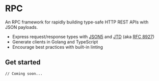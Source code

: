 # RPC

An RPC framework for rapidly building type-safe HTTP REST APIs with JSON payloads.

- Express request/response types with [JSON5](https://json5.org/) and [JTD](https://jsontypedef.com/) (aka [RFC 8927](https://www.rfc-editor.org/rfc/rfc8927))
- Generate clients in Golang and TypeScript
- Encourage best practices with built-in linting

## Get started

```sh
// Coming soon...
```
